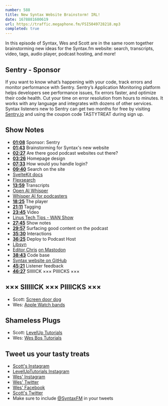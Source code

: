 ```yaml
---
number: 588
title: New Syntax Website Brainstorm! IRL!
date: 1678881600619
url: https://traffic.megaphone.fm/FSI5049728218.mp3
completed: true
---
```


In this episode of Syntax, Wes and Scott are in the same room together brainstorming new ideas for the Syntax.fm website: search, transcripts, video, tags, audio player, podcast hosting, and more!

## Sentry  - Sponsor

If you want to know what’s happening with your code, track errors and monitor performance with Sentry. Sentry’s Application Monitoring platform helps developers see performance issues, fix errors faster, and optimize their code health. Cut your time on error resolution from hours to minutes. It works with any language and integrates with dozens of other services. Syntax listeners new to Sentry can get two months for  free by visiting [Sentry.io](https://sentry.io) and using the coupon code TASTYTREAT during sign up.

## Show Notes

* **[01:08](#t=01:08)** Sponsor: Sentry
* **[01:43](#t=01:43)** Brainstorming for Syntax's new website
* **[02:27](#t=02:27)** Are there good podcast websites out there?
* **[03:26](#t=03:26)** Homepage design
* **[07:33](#t=07:33)** How would you handle login?
* **[09:40](#t=09:40)** Search on the site
* [SvelteKit docs](https://kit.svelte.dev/docs/)
* [Flexsearch](https://github.com/nextapps-de/flexsearch)
* **[13:59](#t=13:59)** Transcripts
* [Open AI Whisper](https://github.com/openai/whisper)
* [Whisper AI for podcasters](https://colab.research.google.com/drive/1-WOkolnSK5xbvf5SCBtvJYa-CJF6l7lO?usp=sharing#scrollTo=Pq7FNz3OU9kZ)
* **[18:25](#t=18:25)** The player
* **[21:11](#t=21:11)** Tagging
* **[23:45](#t=23:45)** Video
* [Linus Tech Tips - WAN Show](https://www.youtube.com/watch?v=boPRXV0VmEk)
* **[27:45](#t=27:45)** Show notes
* **[29:57](#t=29:57)** Surfacing good content on the podcast
* **[35:30](#t=35:30)** Interactions
* **[36:25](#t=36:25)** Deploy to Podcast Host
* [Libsyn](https://libsyn.com)
* [Editor Chris](https://www.lemonproductions.ca/portfolio/syntax-fm/) [on Mastodon](https://mastodon.social/@ichris)
* **[38:43](#t=38:43)** Code base
* [Syntax website on GitHub](https://github.com/wesbos/Syntax)
* **[45:21](#t=45:21)** Listener feedback
* **[46:27](#t=46:27)** SIIIIICK ××× PIIIICKS ×××

## ××× SIIIIICK ××× PIIIICKS ×××

* Scott: [Screen door dog](https://amzn.to/3IDV4fK)
* Wes: [Apple Watch bands](https://www.aliexpress.com/w/wholesale-Apple-Watch-band.html)

## Shameless Plugs

* Scott: [LevelUp Tutorials](https://levelup.video)
* Wes: [Wes Bos Tutorials](https://wesbos.com/courses)

## Tweet us your tasty treats

* [Scott's Instagram](https://www.instagram.com/stolinski/)
* [LevelUpTutorials Instagram](https://www.instagram.com/LevelUpTutorials/)
* [Wes' Instagram](https://www.instagram.com/wesbos/)
* [Wes' Twitter](https://twitter.com/wesbos)
* [Wes' Facebook](https://www.facebook.com/wesbos.developer)
* [Scott's Twitter](https://twitter.com/stolinski)
* Make sure to include [@SyntaxFM](https://twitter.com/SyntaxFM) in your tweets
